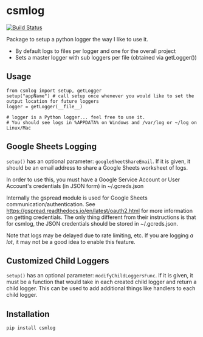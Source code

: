 # csmlog

[![Build Status](https://github.com/csm10495/csmlog/workflows/Release/badge.svg)](https://github.com/csm10495/csmlog/actions)

Package to setup a python logger the way I like to use it.

- By default logs to files per logger and one for the overall project
- Sets a master logger with sub loggers per file (obtained via getLogger())

## Usage

```
from csmlog import setup, getLogger
setup("appName") # call setup once whenever you would like to set the output location for future loggers
logger = getLogger(__file__)

# logger is a Python logger... feel free to use it.
# You should see logs in %APPDATA% on Windows and /var/log or ~/log on Linux/Mac
```

## Google Sheets Logging
`setup()` has an optional parameter: `googleSheetShareEmail`. If it is given, it should be an email address to share a Google Sheets worksheet of logs.

In order to use this, you must have a Google Service Account or User Account's credentials (in JSON form) in ~/.gcreds.json

Internally the gspread module is used for Google Sheets communication/authentication. See https://gspread.readthedocs.io/en/latest/oauth2.html for more information on getting credentials. The only thing different from their instructions is that for csmlog, the JSON credentials should be stored in ~/.gcreds.json.

Note that logs may be delayed due to rate limiting, etc. If you are logging *a lot*, it may not be a good idea to enable this feature.


## Customized Child Loggers
`setup()` has an optional parameter: `modifyChildLoggersFunc`. If it is given, it must be a function that would take in each created child logger
and return a child logger. This can be used to add additional things like handlers to each child logger.

## Installation
```
pip install csmlog
```